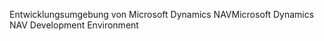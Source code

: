 <span data-ttu-id="0cb69-101">Entwicklungsumgebung von Microsoft Dynamics NAV</span><span class="sxs-lookup"><span data-stu-id="0cb69-101">Microsoft Dynamics NAV Development Environment</span></span>